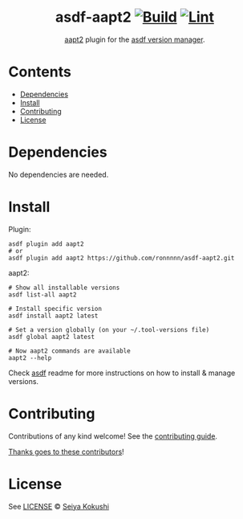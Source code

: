 <div align="center">

# asdf-aapt2 [![Build](https://github.com/ronnnnn/asdf-aapt2/actions/workflows/build.yml/badge.svg)](https://github.com/ronnnnn/asdf-aapt2/actions/workflows/build.yml) [![Lint](https://github.com/ronnnnn/asdf-aapt2/actions/workflows/lint.yml/badge.svg)](https://github.com/ronnnnn/asdf-aapt2/actions/workflows/lint.yml)

[aapt2](https://developer.android.com/tools/aapt2) plugin for the [asdf version manager](https://asdf-vm.com).

</div>

# Contents

- [Dependencies](#dependencies)
- [Install](#install)
- [Contributing](#contributing)
- [License](#license)

# Dependencies

No dependencies are needed.

# Install

Plugin:

```shell
asdf plugin add aapt2
# or
asdf plugin add aapt2 https://github.com/ronnnnn/asdf-aapt2.git
```

aapt2:

```shell
# Show all installable versions
asdf list-all aapt2

# Install specific version
asdf install aapt2 latest

# Set a version globally (on your ~/.tool-versions file)
asdf global aapt2 latest

# Now aapt2 commands are available
aapt2 --help
```

Check [asdf](https://github.com/asdf-vm/asdf) readme for more instructions on how to
install & manage versions.

# Contributing

Contributions of any kind welcome! See the [contributing guide](contributing.md).

[Thanks goes to these contributors](https://github.com/ronnnnn/asdf-aapt2/graphs/contributors)!

# License

See [LICENSE](LICENSE) © [Seiya Kokushi](https://github.com/ronnnnn/)
